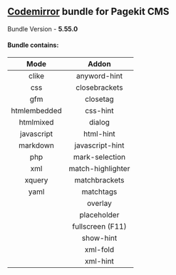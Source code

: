 ## [Codemirror](http://codemirror.net/) bundle for Pagekit CMS
Bundle Version - **5.55.0**
#### Bundle contains:
|**Mode** | **Addon** |
|:-------:|:---------:|
|clike | anyword-hint |
|css | closebrackets |
|gfm | closetag |
|htmlembedded | css-hint |
|htmlmixed | dialog |
|javascript | html-hint |
|markdown | javascript-hint |
|php | mark-selection |
|xml | match-highlighter |
|xquery | matchbrackets |
|yaml | matchtags |
|| overlay |
|| placeholder |
|| fullscreen (F11) |
|| show-hint |
|| xml-fold |
|| xml-hint |
